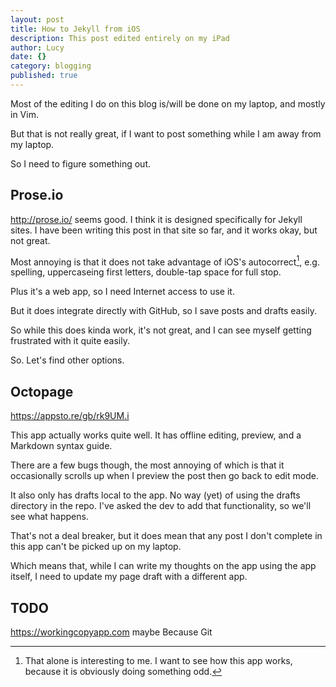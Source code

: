 ```yaml
---
layout: post
title: How to Jekyll from iOS
description: This post edited entirely on my iPad
author: Lucy
date: {}
category: blogging
published: true
---
```

Most of the editing I do on this blog is/will be done on my laptop, and mostly in Vim.

But that is not really great, if I want to post something while I am away from my laptop.

So I need to figure something out.

## Prose.io

http://prose.io/ seems good. I think it is designed specifically for Jekyll sites. I have been writing this post in that site so far, and it works okay, but not great.

Most annoying is that it does not take advantage of iOS's autocorrect[^1], e.g. spelling, uppercaseing first letters, double-tap space for full stop.

Plus it's a web app, so I need Internet access to use it.

But it does integrate directly with GitHub, so I save posts and drafts easily.

So while this does kinda work, it's not great, and I can see myself getting frustrated with it quite easily.

So. Let's find other options.

## Octopage

https://appsto.re/gb/rk9UM.i

This app actually works quite well. It has offline editing, preview, and a Markdown syntax guide.

There are a few bugs though, the most annoying of which is that it occasionally scrolls up when I preview the post then go back to edit mode.

It also only has drafts local to the app. No way (yet) of using the drafts directory in the repo.
I've asked the dev to add that functionality, so we'll see what happens.

That's not a deal breaker, but it does mean that any post I don't complete in this app can't be picked up on my laptop.

Which means that, while I can write my thoughts on the app using the app itself, I need to update my page draft with a different app.

## TODO

https://workingcopyapp.com maybe
Because Git

[^1]: That alone is interesting to me. I want to see how this app works, because it is obviously doing something odd.

